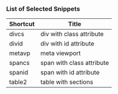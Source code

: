 ### List of Selected Snippets

Shortcut|Title
--------|-----
divcs|div with class attribute
divid|div with id attribute
metavp|meta viewport
spancs|span with class attribute
spanid|span with id attribute
table2|table with sections
